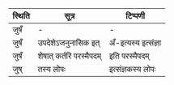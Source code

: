 | स्थिति | सूत्र | टिप्पणी |
| ----- | ------- | ------ |
| जुषँ | - | - |
| जुषँ | उपदेशेऽजनुनासिक इत् | अँ-इत्यस्य इत्संज्ञा |
| जुषँ | शेषात् कर्तरि परस्मैपदम् | इति परस्मैपदम् |
| जुष् | तस्य लोपः | इत्संज्ञकस्य लोपः |
